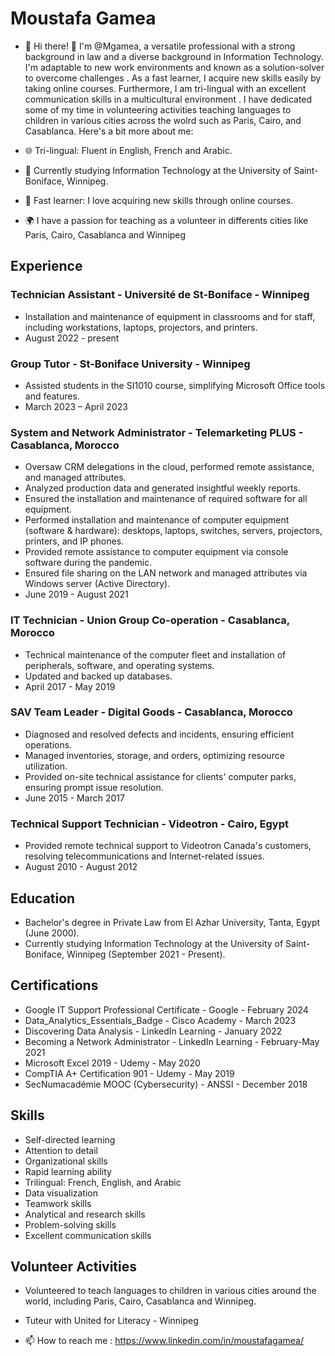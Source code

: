 # Moustafa Gamea

- 👋 Hi there! 👋 I'm @Mgamea, a versatile professional with a strong background in law and a diverse background in Information Technology. 
I'm adaptable to new work environments and known as a solution-solver to overcome challenges . As a fast learner, I acquire new
skills easily by taking online courses. Furthermore, I am tri-lingual with an excellent communication skills in a multicultural environment . I have dedicated some of my time in volunteering
activities teaching languages to children in various cities across the wolrd such as Paris, Cairo, and Casablanca. Here's a bit more about me:

- 🌐 Tri-lingual: Fluent in English, French and Arabic.
- 💼 Currently studying Information Technology at the University of Saint-Boniface, Winnipeg.
- 🌟 Fast learner: I love acquiring new skills through online courses.
- 🌍 I have a passion for teaching as a volunteer in differents cities like Paris, Cairo, Casablanca and Winnipeg

## Experience

### Technician Assistant - Université de St-Boniface - Winnipeg
- Installation and maintenance of equipment in classrooms and for staff, including workstations, laptops, projectors, and printers.
- August 2022 - present

### Group Tutor - St-Boniface University - Winnipeg
- Assisted students in the SI1010 course, simplifying Microsoft Office tools and features.
- March 2023 – April 2023

### System and Network Administrator - Telemarketing PLUS - Casablanca, Morocco
- Oversaw CRM delegations in the cloud, performed remote assistance, and managed attributes.
- Analyzed production data and generated insightful weekly reports.
- Ensured the installation and maintenance of required software for all equipment.
- Performed installation and maintenance of computer equipment (software & hardware): desktops, laptops, switches, servers, projectors, printers, and IP phones.
- Provided remote assistance to computer equipment via console software during the pandemic.
- Ensured file sharing on the LAN network and managed attributes via Windows server (Active Directory).
- June 2019 - August 2021

### IT Technician - Union Group Co-operation - Casablanca, Morocco
- Technical maintenance of the computer fleet and installation of peripherals, software, and operating systems.
- Updated and backed up databases.
- April 2017 - May 2019

### SAV Team Leader - Digital Goods - Casablanca, Morocco
- Diagnosed and resolved defects and incidents, ensuring efficient operations.
- Managed inventories, storage, and orders, optimizing resource utilization.
- Provided on-site technical assistance for clients' computer parks, ensuring prompt issue resolution.
- June 2015 - March 2017

### Technical Support Technician - Videotron - Cairo, Egypt
- Provided remote technical support to Videotron Canada's customers, resolving telecommunications and Internet-related issues.
- August 2010 - August 2012

## Education

- Bachelor's degree in Private Law from El Azhar University, Tanta, Egypt (June 2000).
- Currently studying Information Technology at the University of Saint-Boniface, Winnipeg (September 2021 - Present).

## Certifications

- Google IT Support Professional Certificate - Google - February 2024
- Data_Analytics_Essentials_Badge - Cisco Academy - March 2023
- Discovering Data Analysis - LinkedIn Learning - January 2022
- Becoming a Network Administrator - LinkedIn Learning - February-May 2021
- Microsoft Excel 2019 - Udemy - May 2020
- CompTIA A+ Certification 901 - Udemy - May 2019
- SecNumacadémie MOOC (Cybersecurity) - ANSSI - December 2018

## Skills

- Self-directed learning
- Attention to detail
- Organizational skills
- Rapid learning ability
- Trilingual: French, English, and Arabic
- Data visualization
- Teamwork skills
- Analytical and research skills
- Problem-solving skills
- Excellent communication skills

## Volunteer Activities

- Volunteered to teach languages to children in various cities around the world, including Paris, Cairo, Casablanca and Winnipeg.
- Tuteur with United for Literacy - Winnipeg

- 📫 How to reach me :  https://www.linkedin.com/in/moustafagamea/
